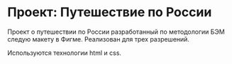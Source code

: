 # Проект: Путешествие по России

Проект о путешествии по России разработанный по методологии БЭМ следую макету в Фигме. Реализован для трех разрешений.

Используются технологии html и css.
